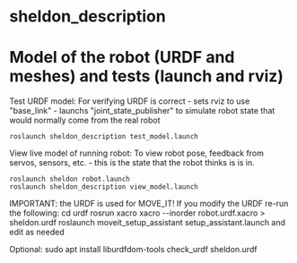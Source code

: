 # sheldon_description
# Model of the robot (URDF and meshes) and tests (launch and rviz) 

Test URDF model:
  For verifying URDF is correct
    - sets rviz to use "base_link"
    - launchs "joint_state_publisher" to simulate robot state that would normally come from the real robot

    roslaunch sheldon_description test_model.launch


View live model of running robot:
  To view robot pose, feedback from servos, sensors, etc.
    - this is the state that the robot thinks is is in.

    roslaunch sheldon robot.launch
    roslaunch sheldon_description view_model.launch

IMPORTANT:
the URDF is used for MOVE_IT!
If you modify the URDF re-run the following:
    cd urdf
    rosrun xacro xacro --inorder robot.urdf.xacro > sheldon.urdf
    roslaunch moveit_setup_assistant setup_assistant.launch and edit as needed



Optional:
    sudo apt install liburdfdom-tools
    check_urdf sheldon.urdf
